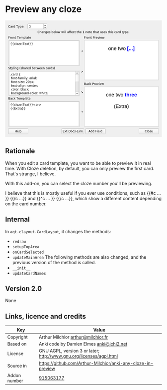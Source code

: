 # Preview any cloze
![Example](ex.png)
## Rationale
When you edit a card template, you want to be able to preview it in
real time. With Cloze deletion, by default, you can only preview the
first card. That's strange, I believe.

With this add-on, you can select the cloze number you'll be
previewing.

I believe that this is mostly useful if you ever use conditions, such
as {{#c ... }} {{/c ...}} and {{^c ... }} {{/c ...}}, which show a
different content depending on the card number.

## Internal
In `aqt.clayout.CardLayout`, it changes the methods:
* `redraw`
* `setupTopArea`
* `onCardSelected`
* `updateMainArea`
The following methods are also changed, and the previous version of the
method is called.
* `__init__`
* `updateCardNames`

## Version 2.0
None

## Links, licence and credits

Key         |Value
------------|-------------------------------------------------------------------
Copyright   | Arthur Milchior <arthur@milchior.fr>
Based on    | Anki code by Damien Elmes <anki@ichi2.net>
License     | GNU AGPL, version 3 or later; http://www.gnu.org/licenses/agpl.html
Source in   | https://github.com/Arthur-Milchior/anki-any-cloze-in-preview
Addon number| [915063177](https://ankiweb.net/shared/info/915063177)
